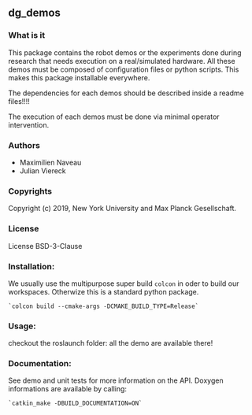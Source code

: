 dg_demos
--------

### What is it

This package contains the robot demos or the experiments done during research
that needs execution on a real/simulated hardware. All these demos must be
composed of configuration files or python scripts. This makes this package
installable everywhere.

The dependencies for each demos should be described inside a readme files!!!!

The execution of each demos must be done via minimal operator intervention.

### Authors

- Maximilien Naveau
- Julian Viereck

### Copyrights

Copyright (c) 2019, New York University and Max Planck Gesellschaft.

### License

License BSD-3-Clause

### Installation:

We usually use the multipurpose super build `colcon` in oder to build our
workspaces. Otherwize this is a standard python package.

    `colcon build --cmake-args -DCMAKE_BUILD_TYPE=Release`

### Usage:

checkout the roslaunch folder:
all the demo are available there!

### Documentation:

See demo and unit tests for more information on the API.
Doxygen informations are available by calling:

	`catkin_make -DBUILD_DOCUMENTATION=ON`
